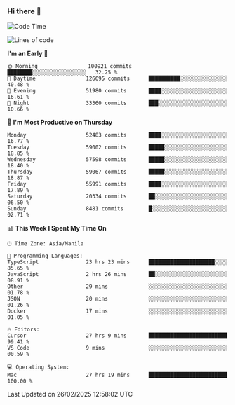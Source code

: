 ### Hi there 👋

<!--START_SECTION:waka-->
![Code Time](http://img.shields.io/badge/Code%20Time-5%2C893%20hrs%2020%20mins-blue)

![Lines of code](https://img.shields.io/badge/From%20Hello%20World%20I%27ve%20Written-119.9%20million%20lines%20of%20code-blue)

**I'm an Early 🐤** 

```text
🌞 Morning                100921 commits      ████████░░░░░░░░░░░░░░░░░   32.25 % 
🌆 Daytime                126695 commits      ██████████░░░░░░░░░░░░░░░   40.48 % 
🌃 Evening                51980 commits       ████░░░░░░░░░░░░░░░░░░░░░   16.61 % 
🌙 Night                  33360 commits       ███░░░░░░░░░░░░░░░░░░░░░░   10.66 % 
```
📅 **I'm Most Productive on Thursday** 

```text
Monday                   52483 commits       ████░░░░░░░░░░░░░░░░░░░░░   16.77 % 
Tuesday                  59002 commits       █████░░░░░░░░░░░░░░░░░░░░   18.85 % 
Wednesday                57598 commits       █████░░░░░░░░░░░░░░░░░░░░   18.40 % 
Thursday                 59067 commits       █████░░░░░░░░░░░░░░░░░░░░   18.87 % 
Friday                   55991 commits       ████░░░░░░░░░░░░░░░░░░░░░   17.89 % 
Saturday                 20334 commits       ██░░░░░░░░░░░░░░░░░░░░░░░   06.50 % 
Sunday                   8481 commits        █░░░░░░░░░░░░░░░░░░░░░░░░   02.71 % 
```


📊 **This Week I Spent My Time On** 

```text
🕑︎ Time Zone: Asia/Manila

💬 Programming Languages: 
TypeScript               23 hrs 23 mins      █████████████████████░░░░   85.65 % 
JavaScript               2 hrs 26 mins       ██░░░░░░░░░░░░░░░░░░░░░░░   08.91 % 
Other                    29 mins             ░░░░░░░░░░░░░░░░░░░░░░░░░   01.78 % 
JSON                     20 mins             ░░░░░░░░░░░░░░░░░░░░░░░░░   01.26 % 
Docker                   17 mins             ░░░░░░░░░░░░░░░░░░░░░░░░░   01.05 % 

🔥 Editors: 
Cursor                   27 hrs 9 mins       █████████████████████████   99.41 % 
VS Code                  9 mins              ░░░░░░░░░░░░░░░░░░░░░░░░░   00.59 % 

💻 Operating System: 
Mac                      27 hrs 19 mins      █████████████████████████   100.00 % 
```


 Last Updated on 26/02/2025 12:58:02 UTC
<!--END_SECTION:waka-->


<!--
**rad182/rad182** is a ✨ _special_ ✨ repository because its `README.md` (this file) appears on your GitHub profile.

Here are some ideas to get you started:

- 🔭 I’m currently working on ...
- 🌱 I’m currently learning ...
- 👯 I’m looking to collaborate on ...
- 🤔 I’m looking for help with ...
- 💬 Ask me about ...
- 📫 How to reach me: ...
- 😄 Pronouns: ...
- ⚡ Fun fact: ...
-->
